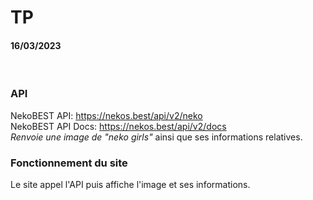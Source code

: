 # TP
#### 16/03/2023
<br>

### API
NekoBEST API: https://nekos.best/api/v2/neko
<br>
NekoBEST API Docs: https://nekos.best/api/v2/docs
<br>
_Renvoie une image de "neko girls"_ ainsi que ses informations relatives.

### Fonctionnement du site
Le site appel l'API puis affiche l'image et ses informations.

